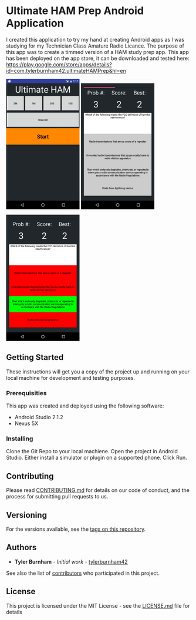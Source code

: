 # Ultimate HAM Prep Android Application
I created this application to try my hand at creating Android apps as I was studying for my Technician Class Amature Radio Licance. 
The purpose of this app was to create a timmed version of a HAM study prep app. This app has been deployed on the app store, it can be downloaded and tested here:  
https://play.google.com/store/apps/details?id=com.tylerburnham42.ultimateHAMPrep&hl=en 

<img src="Screenshots/Screenshot_20160728-131752.png" alt="" width="200"/>
<img src="Screenshots/Screenshot_20160718-203756.png" alt="" width="200"/>
<img src="Screenshots/Screenshot_20160718-204158.png" alt="" width="200"/>

## Getting Started
These instructions will get you a copy of the project up and running on your local machine for development and testing purposes.

### Prerequisities
This app was created and deployed using the following software:  
 - Android Studio 2.1.2  
 - Nexus 5X  

### Installing
Clone the Git Repo to your local machiene. Open the project in Android Studio. Either install a simulator or plugin on a supported phone. Click Run.

## Contributing

Please read [CONTRIBUTING.md](CONTRIBUTING.md) for details on our code of conduct, and the process for submitting pull requests to us.

## Versioning

For the versions available, see the [tags on this repository](https://github.com/tylerburnham42/Android-Ultimate-HAM-Prep/tags). 

## Authors

* **Tyler Burnham** - *Initial work* - [tylerburnham42](https://github.com/tylerburnham42)

See also the list of [contributors](https://github.com/tylerburnham42/Android-Ultimate-HAM-Prep/contributors) who participated in this project.

## License

This project is licensed under the MIT License - see the [LICENSE.md](LICENSE.md) file for details

